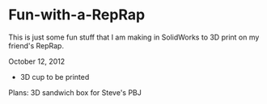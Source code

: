 Fun-with-a-RepRap
=================

This is just some fun stuff that I am making in SolidWorks to 3D print on my friend's RepRap.

October 12, 2012 
- 3D cup to be printed

Plans: 3D sandwich box for Steve's PBJ